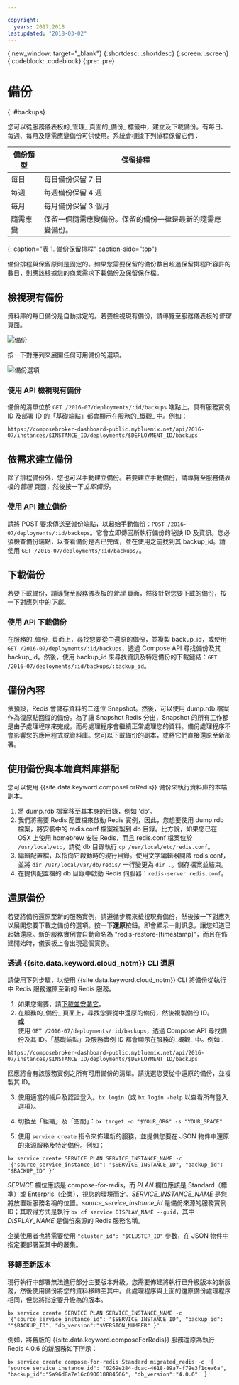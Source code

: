 ```yaml
---

copyright:
  years: 2017,2018
lastupdated: "2018-03-02"
---
```


{:new_window: target="_blank"}
{:shortdesc: .shortdesc}
{:screen: .screen}
{:codeblock: .codeblock}
{:pre: .pre}

# 備份
{: #backups}

您可以從服務儀表板的_管理_ 頁面的_備份_ 標籤中，建立及下載備份。有每日、每週、每月及隨需應變備份可供使用。系統會根據下列排程保留它們：

備份類型|保留排程
----------|-----------
每日|每日備份保留 7 日
每週|每週備份保留 4 週
每月|每月備份保留 3 個月
隨需應變|保留一個隨需應變備份。保留的備份一律是最新的隨需應變備份。
{: caption="表 1. 備份保留排程" caption-side="top"}

備份排程與保留原則是固定的。如果您需要保留的備份數目超過保留排程所容許的數目，則應該根據您的商業需求下載備份及保留保存檔。

## 檢視現有備份

資料庫的每日備份是自動排定的。若要檢視現有備份，請導覽至服務儀表板的*管理* 頁面。 

  ![備份](./images/redis-backups-show.png "服務儀表板中的備份清單")

按一下對應列來展開任何可用備份的選項。

  ![備份選項](./images/redis-backups-options.png "備份的選項。") 

### 使用 API 檢視現有備份

備份的清單位於 `GET /2016-07/deployments/:id/backups` 端點上。具有服務實例 ID 及部署 ID 的「基礎端點」都會顯示在服務的_概觀_ 中。例如： 
``` 
https://composebroker-dashboard-public.mybluemix.net/api/2016-07/instances/$INSTANCE_ID/deployments/$DEPLOYMENT_ID/backups
```  

## 依需求建立備份

除了排程備份外，您也可以手動建立備份。若要建立手動備份，請導覽至服務儀表板的*管理* 頁面，然後按一下*立即備份*。

### 使用 API 建立備份

請將 POST 要求傳送至備份端點，以起始手動備份：`POST /2016-07/deployments/:id/backups`。它會立即傳回所執行備份的秘訣 ID 及資訊。您必須檢查備份端點，以查看備份是否已完成，並在使用之前找到其 backup_id。請使用 `GET /2016-07/deployments/:id/backups/`。

## 下載備份

若要下載備份，請導覽至服務儀表板的*管理* 頁面，然後針對您要下載的備份，按一下對應列中的*下載*。

### 使用 API 下載備份

在服務的_備份_ 頁面上，尋找您要從中還原的備份，並複製 backup_id，或使用 `GET /2016-07/deployments/:id/backups`，透過 Compose API 尋找備份及其 backup_id。然後，使用 backup_id 來尋找資訊及特定備份的下載鏈結：`GET /2016-07/deployments/:id/backups/:backup_id`。

## 備份內容

依預設，Redis 會儲存資料的二進位 Snapshot。然後，可以使用 dump.rdb 檔案作為復原點回復的備份。為了讓 Snapshot Redis 分出，Snapshot 的所有工作都是由子處理程序來完成，而母處理程序會繼續正常處理您的資料。備份處理程序不會影響您的應用程式或資料庫。您可以下載備份的副本，或將它們直接還原至新部署。

## 使用備份與本端資料庫搭配

您可以使用 {{site.data.keyword.composeForRedis}} 備份來執行資料庫的本端副本。

1. 將 dump.rdb 檔案移至其本身的目錄，例如 'db'。
2. 我們將需要 Redis 配置檔來啟動 Redis 實例，因此，您想要使用 dump.rdb 檔案，將安裝中的 redis.conf 檔案複製到 db 目錄。比方說，如果您已在 OSX 上使用 homebrew 安裝 Redis，而且 redis.conf 檔案位於 `/usr/local/etc`，請從 db 目錄執行 `cp /usr/local/etc/redis.conf`。
3. 編輯配置檔，以指向它啟動時的現行目錄。使用文字編輯器開啟 redis.conf，並將 `dir /usr/local/var/db/redis/` 一行變更為 `dir .`。儲存檔案並結束。
4. 在提供配置檔的 db 目錄中啟動 Redis 伺服器：`redis-server redis.conf`。

## 還原備份

若要將備份還原至新的服務實例，請遵循步驟來檢視現有備份，然後按一下對應列以展開您要下載之備份的選項。按一下**還原**按鈕。即會顯示一則訊息，讓您知道已起始還原。新的服務實例會自動命名為 "redis-restore-[timestamp]"，而且在佈建開始時，儀表板上會出現這個實例。

### 透過 {{site.data.keyword.cloud_notm}} CLI 還原

請使用下列步驟，以使用 {{site.data.keyword.cloud_notm}} CLI 將備份從執行中 Redis 服務還原至新的 Redis 服務。 
1. 如果您需要，請[下載並安裝它](https://console.bluemix.net/docs/cli/index.html#overview)。 
2. 在服務的_備份_ 頁面上，尋找您要從中還原的備份，然後複製備份 ID。  
  **或**  
  使用 `GET /2016-07/deployments/:id/backups`，透過 Compose API 尋找備份及其 ID。「基礎端點」及服務實例 ID 都會顯示在服務的_概觀_ 中。例如： 
  ``` 
  https://composebroker-dashboard-public.mybluemix.net/api/2016-07/instances/$INSTANCE_ID/deployments/$DEPLOYMENT_ID/backups
  ```  
  回應將會有該服務實例之所有可用備份的清單。請挑選您要從中還原的備份，並複製其 ID。

3. 使用適當的帳戶及認證登入。`bx login`（或 `bx login -help` 以查看所有登入選項）。

4. 切換至「組織」及「空間」：`bx target -o "$YOUR_ORG" -s "YOUR_SPACE"`

5. 使用 `service create` 指令來佈建新的服務，並提供您要在 JSON 物件中還原的來源服務及特定備份。例如：
``` 
bx service create SERVICE PLAN SERVICE_INSTANCE_NAME -c '{"source_service_instance_id": "$SERVICE_INSTANCE_ID", "backup_id": "$BACKUP_ID" }'
```
  _SERVICE_ 欄位應該是 compose-for-redis，而 _PLAN_ 欄位應該是 Standard（標準）或 Enterpris（企業），視您的環境而定。_SERVICE\_INSTANCE\_NAME_ 是您將放置新服務名稱的位置。_source\_service\_instance\_id_ 是備份來源的服務實例 ID；其取得方式是執行 `bx cf service DISPLAY_NAME --guid`，其中 _DISPLAY\_NAME_ 是備份來源的 Redis 服務名稱。 
  
  企業使用者也將需要使用 `"cluster_id": "$CLUSTER_ID"` 參數，在 JSON 物件中指定要部署至其中的叢集。
  
### 移轉至新版本

現行執行中部署無法進行部分主要版本升級。您需要佈建將執行已升級版本的新服務，然後使用備份將您的資料移轉至其中。此處理程序與上面的還原備份處理程序相同，但您將指定要升級為的版本。

``` 
bx service create SERVICE PLAN SERVICE_INSTANCE_NAME -c '{"source_service_instance_id": "$SERVICE_INSTANCE_ID", "backup_id": ""$BACKUP_ID", "db_version":"$VERSION_NUMBER" }'
```

例如，將舊版的 {{site.data.keyword.composeForRedis}} 服務還原為執行 Redis 4.0.6 的新服務如下所示：
```
bx service create compose-for-redis Standard migrated_redis -c '{ "source_service_instance_id": "0269e284-dcac-4618-89a7-f79e3f1cea6a", "backup_id":"5a96d8a7e16c090018884566", "db_version":"4.0.6"  }'

